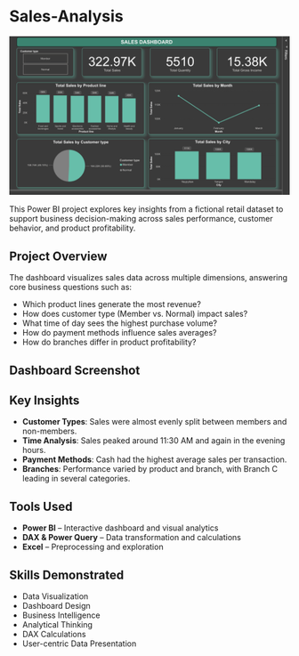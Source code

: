 # Sales-Analysis 

<img src="Sales Dashboard Screenshot.png">

This Power BI project explores key insights from a fictional retail dataset to support business decision-making across sales performance, customer behavior, and product profitability.

## Project Overview

The dashboard visualizes sales data across multiple dimensions, answering core business questions such as:

- Which product lines generate the most revenue?
- How does customer type (Member vs. Normal) impact sales?
- What time of day sees the highest purchase volume?
- How do payment methods influence sales averages?
- How do branches differ in product profitability?

## Dashboard Screenshot


## Key Insights

- **Customer Types**: Sales were almost evenly split between members and non-members.
- **Time Analysis**: Sales peaked around 11:30 AM and again in the evening hours.
- **Payment Methods**: Cash had the highest average sales per transaction.
- **Branches**: Performance varied by product and branch, with Branch C leading in several categories.

## Tools Used

- **Power BI** – Interactive dashboard and visual analytics
- **DAX & Power Query** – Data transformation and calculations
- **Excel** – Preprocessing and exploration

## Skills Demonstrated

- Data Visualization
- Dashboard Design
- Business Intelligence
- Analytical Thinking
- DAX Calculations
- User-centric Data Presentation

